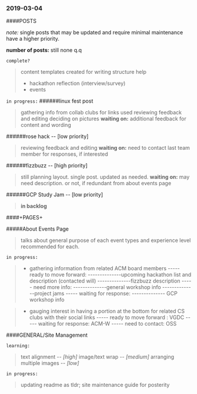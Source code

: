 ### 2019-03-04

####POSTS

_note:_ single posts that may be updated and require minimal maintenance have a higher priority.

**number of posts:** still none q.q

`complete?`

> content templates created for writing structure help
>
> - hackathon reflection (interview/survey)
> - events

`in progress:`
######linux fest post

> gathering info from collab clubs for links used
> reviewing feedback and editing
> deciding on pictures
> **waiting on:** additional feedback for content and wording

######rose hack -- [low priority]

> reviewing feedback and editing
> **waiting on:** need to contact last team member for responses, if interested

######fizzbuzz -- [high priority]

> still planning layout. single post. updated as needed.
> **waiting on:** may need description. or not, if redundant from about events page

######GCP Study Jam -- [low priority]

> **in backlog**

####+PAGES+

#####About Events Page

> talks about general purpose of each event types and experience level recommended for each.

`in progress:`

> - gathering information from related ACM board members
>   ----- ready to move forward:
>   --------------upcoming hackathon list and description (contacted will)
>   --------------fizzbuzz description
>   ----- need more info:
>   --------------general workshop info
>   --------------project jams
>   ----- waiting for response:
>   -------------- GCP workshop info

> - gauging interest in having a portion at the bottom for related CS clubs with their social links
>   ----- ready to move forward : VGDC
>   ----- waiting for response: ACM-W
>   ----- need to contact: OSS

####GENERAL/Site Management

`learning:`

> text alignment -- _[high]_
> image/text wrap -- _[medium]_
> arranging multiple images -- _[low]_

`in progress:`

> updating readme as tldr; site maintenance guide for posterity
